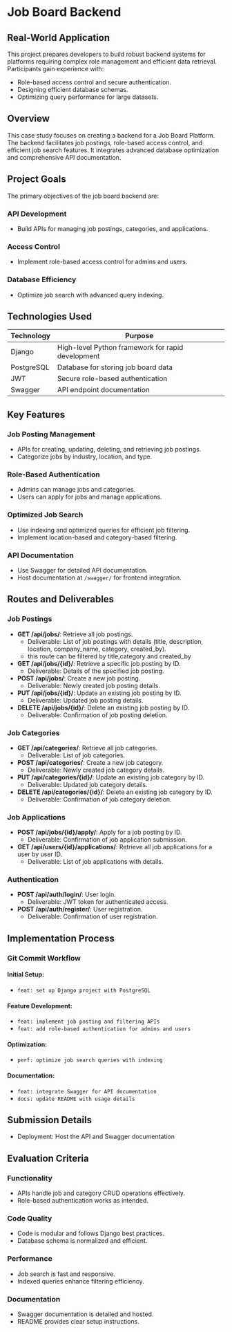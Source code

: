 # Job Board Backend

## Real-World Application

This project prepares developers to build robust backend systems for platforms requiring complex role management and efficient data retrieval. Participants gain experience with:

- Role-based access control and secure authentication.
- Designing efficient database schemas.
- Optimizing query performance for large datasets.

## Overview

This case study focuses on creating a backend for a Job Board Platform. The backend facilitates job postings, role-based access control, and efficient job search features. It integrates advanced database optimization and comprehensive API documentation.

## Project Goals

The primary objectives of the job board backend are:

### API Development

- Build APIs for managing job postings, categories, and applications.

### Access Control

- Implement role-based access control for admins and users.

### Database Efficiency

- Optimize job search with advanced query indexing.

## Technologies Used

| Technology | Purpose                                           |
| ---------- | ------------------------------------------------- |
| Django     | High-level Python framework for rapid development |
| PostgreSQL | Database for storing job board data               |
| JWT        | Secure role-based authentication                  |
| Swagger    | API endpoint documentation                        |

## Key Features

### Job Posting Management

- APIs for creating, updating, deleting, and retrieving job postings.
- Categorize jobs by industry, location, and type.

### Role-Based Authentication

- Admins can manage jobs and categories.
- Users can apply for jobs and manage applications.

### Optimized Job Search

- Use indexing and optimized queries for efficient job filtering.
- Implement location-based and category-based filtering.

### API Documentation

- Use Swagger for detailed API documentation.
- Host documentation at `/swagger/` for frontend integration.

## Routes and Deliverables

### Job Postings

- **GET /api/jobs/**: Retrieve all job postings.
  - Deliverable: List of job postings with details (title, description, location, company_name, category, created_by).
  - this route can be filtered by title,category and created_by
- **GET /api/jobs/{id}/**: Retrieve a specific job posting by ID.
  - Deliverable: Details of the specified job posting.
- **POST /api/jobs/**: Create a new job posting.
  - Deliverable: Newly created job posting details.
- **PUT /api/jobs/{id}/**: Update an existing job posting by ID.
  - Deliverable: Updated job posting details.
- **DELETE /api/jobs/{id}/**: Delete an existing job posting by ID.
  - Deliverable: Confirmation of job posting deletion.

### Job Categories

- **GET /api/categories/**: Retrieve all job categories.
  - Deliverable: List of job categories.
- **POST /api/categories/**: Create a new job category.
  - Deliverable: Newly created job category details.
- **PUT /api/categories/{id}/**: Update an existing job category by ID.
  - Deliverable: Updated job category details.
- **DELETE /api/categories/{id}/**: Delete an existing job category by ID.
  - Deliverable: Confirmation of job category deletion.

### Job Applications

- **POST /api/jobs/{id}/apply/**: Apply for a job posting by ID.
  - Deliverable: Confirmation of job application submission.
- **GET /api/users/{id}/applications/**: Retrieve all job applications for a user by user ID.
  - Deliverable: List of job applications with details.

### Authentication

- **POST /api/auth/login/**: User login.
  - Deliverable: JWT token for authenticated access.
- **POST /api/auth/register/**: User registration.
  - Deliverable: Confirmation of user registration.

## Implementation Process

### Git Commit Workflow

#### Initial Setup:

- `feat: set up Django project with PostgreSQL`

#### Feature Development:

- `feat: implement job posting and filtering APIs`
- `feat: add role-based authentication for admins and users`

#### Optimization:

- `perf: optimize job search queries with indexing`

#### Documentation:

- `feat: integrate Swagger for API documentation`
- `docs: update README with usage details`

## Submission Details

- Deployment: Host the API and Swagger documentation

## Evaluation Criteria

### Functionality

- APIs handle job and category CRUD operations effectively.
- Role-based authentication works as intended.

### Code Quality

- Code is modular and follows Django best practices.
- Database schema is normalized and efficient.

### Performance

- Job search is fast and responsive.
- Indexed queries enhance filtering efficiency.

### Documentation

- Swagger documentation is detailed and hosted.
- README provides clear setup instructions.
